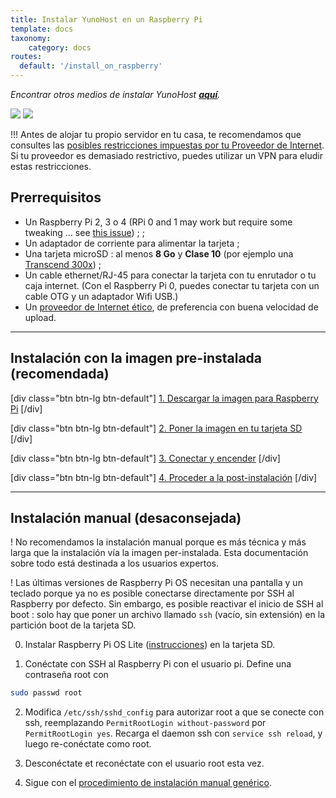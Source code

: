 ```yaml
---
title: Instalar YunoHost en un Raspberry Pi
template: docs
taxonomy:
    category: docs
routes:
  default: '/install_on_raspberry'
---
```


*Encontrar otros medios de instalar YunoHost **[aquí](/install)**.*

![](image://raspberrypi.jpg?resize=300)
![](image://micro-sd-card.jpg)

!!! Antes de alojar tu propio servidor en tu casa, te recomendamos que consultes las [posibles restricciones impuestas por tu Proveedor de Internet](/isp). Si tu proveedor es demasiado restrictivo, puedes utilizar un VPN para eludir estas restricciones.

## Prerrequisitos

- Un Raspberry Pi 2, 3 o 4 (RPi 0 and 1 may work but require some tweaking ... see [this issue](https://github.com/YunoHost/issues/issues/1423)) ; ;
- Un adaptador de corriente para alimentar la tarjeta ;
- Una tarjeta microSD : al menos **8 Go** y **Clase 10** (por ejemplo una [Transcend 300x](http://www.amazon.fr/Transcend-microSDHC-adaptateur-TS32GUSDU1E-Emballage/dp/B00CES44EO)) ;
- Un cable ethernet/RJ-45 para conectar la tarjeta con tu enrutador o tu caja internet. (Con el Raspberry Pi 0, puedes conectar tu tarjeta con un cable OTG y un adaptador Wifi USB.)
- Un [proveedor de Internet ético](/isp), de preferencia con buena velocidad de upload.

---

## Instalación con la imagen pre-instalada (recomendada)

[div class="btn btn-lg btn-default"] [1. Descargar la imagen para Raspberry Pi](/images) [/div]

[div class="btn btn-lg btn-default"] [2. Poner la imagen en tu tarjeta SD](/burn_or_copy_iso) [/div]

[div class="btn btn-lg btn-default"] [3. Conectar y encender](/plug_and_boot) [/div]

[div class="btn btn-lg btn-default"] [4. Proceder a la post-instalación](/postinstall) [/div]

---

## Instalación manual (desaconsejada)

! No recomendamos la instalación manual porque es más técnica y más larga que la instalación vía la imagen per-instalada. Esta documentación sobre todo está destinada a los usuarios expertos.

! Las últimas versiones de Raspberry Pi OS necesitan una pantalla y un teclado porque ya no es posible conectarse directamente por SSH al Raspberry por defecto. Sin embargo, es posible reactivar el inicio de SSH al boot : solo hay que poner un archivo llamado `ssh` (vacío, sin extensión) en la partición boot de la tarjeta SD.

0. Instalar Raspberry Pi OS Lite ([instrucciones](https://www.raspberrypi.org/downloads/raspberry-pi-os/)) en la tarjeta SD.

1. Conéctate con SSH al Raspberry Pi con el usuario pi. Define una contraseña root con 
```bash
sudo passwd root
```

2. Modifica `/etc/ssh/sshd_config` para autorizar root a que se conecte con ssh, reemplazando `PermitRootLogin without-password` por `PermitRootLogin yes`. Recarga el daemon ssh con `service ssh reload`, y luego re-conéctate como root.

3. Desconéctate et reconéctate con el usuario root esta vez.

4. Sigue con el <a href="/install_manually">procedimiento de instalación manual genérico</a>.


